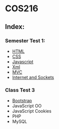 # COS216

## Index:
### Semester Test 1:
- [HTML](html.md)
- [CSS](CSS.md)
- [Javascript](javascript.md)
- [Xml](xml.md)
- [MVC](mvc.md)
- [Internet and Sockets](internetAndSockets.md)

### Class Test 3
- [Bootstrap](bootstrap.md)
- JavaScript OO
- JavaScript Cookies
- PHP
- MySQL
